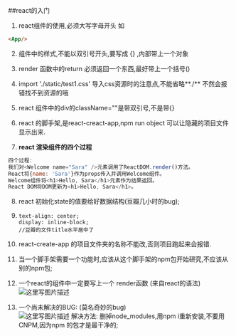 ##react的入门
1. react组件的使用,必须大写字母开头 如

  ```html
  <App/>
  ```
2. 组件中的样式,不能以双引号开头,要写成 {}  ,内部带上一个对象

3. render 函数中的return 必须返回一个东西,最好带上一个括号()

4. import  './static/test1.css' 导入css资源时的注意点,不能省略**./** 不然会报错找不到资源的哦

5. react 组件中的div的className=""是带双引号,不是带{}

6. react 的脚手架,是react-creact-app,npm run object 可以让隐藏的项目文件显示出来.

7. **react 渲染组件的四个过程**

  ```javascript
  四个过程:
  我们对<Welcome name="Sara" />元素调用了ReactDOM.render()方法。
  React将{name: 'Sara'}作为props传入并调用Welcome组件。
  Welcome组件将<h1>Hello, Sara</h1>元素作为结果返回。
  React DOM将DOM更新为<h1>Hello, Sara</h1>。
  ```
8. react 初始化state的值要给好数据结构(豆瓣几小时的bug);

9. ```
   text-align: center;
   display: inline-block;
   //豆瓣的文件title水平居中了	 
   ```

10. react-create-app 的项目文件夹的名称不能改,否则项目跑起来会报错.

11. 当一个脚手架需要一个功能时,应该从这个脚手架的npm包开始研究,不应该从别的npm包;

12. 一个react的组件中一定要写上一个 render函数 (来自react的语法)
   ![这里写图片描述](https://img-blog.csdn.net/20180531172414593?watermark/2/text/aHR0cHM6Ly9ibG9nLmNzZG4ubmV0L1N0ZXBoZW5fX1d1/font/5a6L5L2T/fontsize/400/fill/I0JBQkFCMA==/dissolve/70)

13. 一个尚未解决的BUG: (莫名奇妙的bug)    
   ![这里写图片描述](https://img-blog.csdn.net/20180604164332362?watermark/2/text/aHR0cHM6Ly9ibG9nLmNzZG4ubmV0L1N0ZXBoZW5fX1d1/font/5a6L5L2T/fontsize/400/fill/I0JBQkFCMA==/dissolve/70)
   解决方法: 删掉node_modules,用npm i重新安装,不要用CNPM,因为npm 的包才是最干净的;